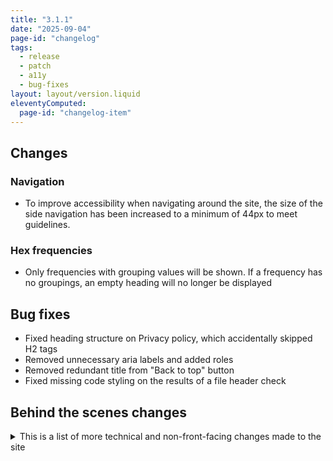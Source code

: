 ```yaml
---
title: "3.1.1"
date: "2025-09-04"
page-id: "changelog"
tags: 
  - release
  - patch
  - a11y
  - bug-fixes
layout: layout/version.liquid
eleventyComputed:
  page-id: "changelog-item"
---
```

## Changes
### Navigation
- To improve accessibility when navigating around the site, the size of the side navigation has been increased to a minimum of 44px to meet guidelines.

### Hex frequencies
- Only frequencies with grouping values will be shown. If a frequency has no groupings, an empty heading will no longer be displayed

## Bug fixes
- Fixed heading structure on Privacy policy, which accidentally skipped H2 tags
- Removed unnecessary aria labels and added roles
- Removed redundant title from "Back to top" button
- Fixed missing code styling on the results of a file header check

## Behind the scenes changes
<details>
<summary>This is a list of more technical and non-front-facing changes made to the site  </summary>

### General bug fixes
- Fixed duplicate ID being set on mobile theme switcher
- Fixed erroneous double quote in changelog link
- Fixed multiple instances of opening paragraph tags being missing
- Fixed incorrect version number in 1.17.7 changelog
- Added missing release tag to 3.1.0 changelog
</details>